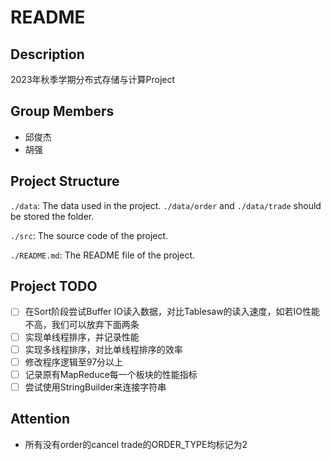 # README

## Description

2023年秋季学期分布式存储与计算Project

## Group Members

- 邱俊杰
- 胡强 

## Project Structure

`./data`: The data used in the project. `./data/order` and `./data/trade` should be stored the folder.

`./src`: The source code of the project.

`./README.md`: The README file of the project.

## Project TODO
 
- [ ] 在Sort阶段尝试Buffer IO读入数据，对比Tablesaw的读入速度，如若IO性能不高，我们可以放弃下面两条
- [ ] 实现单线程排序，并记录性能
- [ ] 实现多线程排序，对比单线程排序的效率
- [ ] 修改程序逻辑至97分以上
- [ ] 记录原有MapReduce每一个板块的性能指标
- [ ] 尝试使用StringBuilder来连接字符串

## Attention

- 所有没有order的cancel trade的ORDER_TYPE均标记为2